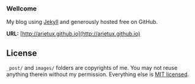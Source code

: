 ### Wellcome

My blog using [Jekyll](http://jekyllrb.com/) and generously hosted free on GitHub. 

**URL:** [http://arietux.github.io](http://arietux.github.io)

## License

`_post/` and `images/` folders are copyrights of me. You may not reuse anything therein without my permission. 
Everything else is [MIT licensed](LICENSE.md).
